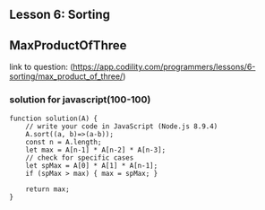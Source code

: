 ## Lesson 6: Sorting
## MaxProductOfThree
link to question: (https://app.codility.com/programmers/lessons/6-sorting/max_product_of_three/)

### solution for javascript(100-100)
```
function solution(A) {
    // write your code in JavaScript (Node.js 8.9.4)
    A.sort((a, b)=>(a-b));
    const n = A.length;
    let max = A[n-1] * A[n-2] * A[n-3];
    // check for specific cases
    let spMax = A[0] * A[1] * A[n-1];
    if (spMax > max) { max = spMax; }
    
    return max;
}

```
